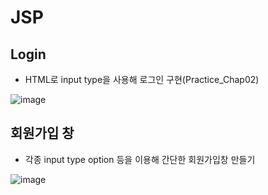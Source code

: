 # JSP
## Login

* HTML로  input type을 사용해 로그인 구현(Practice_Chap02)



![image](https://user-images.githubusercontent.com/81966557/132165306-51286a4d-4996-4742-b3cf-95b00882a18d.png)

## 회원가입 창

* 각종 input type option 등을 이용해 간단한 회원가입창 만들기

![image](https://user-images.githubusercontent.com/81966557/132166363-329c909b-86bf-4cd8-b930-385ce73e2693.png)